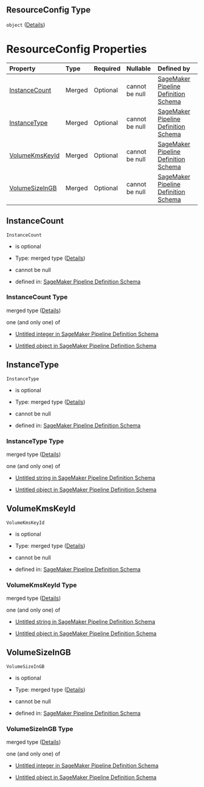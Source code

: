 ## ResourceConfig Type

`object` ([Details](pipeline-definition-definitions-trainingstep-properties-arguments-properties-resourceconfig.md))

# ResourceConfig Properties

| Property                          | Type   | Required | Nullable       | Defined by                                                                                                                                                                                                                                                                                             |
| :-------------------------------- | :----- | :------- | :------------- | :----------------------------------------------------------------------------------------------------------------------------------------------------------------------------------------------------------------------------------------------------------------------------------------------------- |
| [InstanceCount](#instancecount)   | Merged | Optional | cannot be null | [SageMaker Pipeline Definition Schema](pipeline-definition-definitions-integerargumentvalue.md "https://github.com/jerrypeng7773/sagemaker-model-building-pipeline-definition-JSON-schema/schema/#/definitions/TrainingStep/properties/Arguments/properties/ResourceConfig/properties/InstanceCount")  |
| [InstanceType](#instancetype)     | Merged | Optional | cannot be null | [SageMaker Pipeline Definition Schema](pipeline-definition-definitions-stringargumentvalue.md "https://github.com/jerrypeng7773/sagemaker-model-building-pipeline-definition-JSON-schema/schema/#/definitions/TrainingStep/properties/Arguments/properties/ResourceConfig/properties/InstanceType")    |
| [VolumeKmsKeyId](#volumekmskeyid) | Merged | Optional | cannot be null | [SageMaker Pipeline Definition Schema](pipeline-definition-definitions-stringargumentvalue.md "https://github.com/jerrypeng7773/sagemaker-model-building-pipeline-definition-JSON-schema/schema/#/definitions/TrainingStep/properties/Arguments/properties/ResourceConfig/properties/VolumeKmsKeyId")  |
| [VolumeSizeInGB](#volumesizeingb) | Merged | Optional | cannot be null | [SageMaker Pipeline Definition Schema](pipeline-definition-definitions-integerargumentvalue.md "https://github.com/jerrypeng7773/sagemaker-model-building-pipeline-definition-JSON-schema/schema/#/definitions/TrainingStep/properties/Arguments/properties/ResourceConfig/properties/VolumeSizeInGB") |

## InstanceCount



`InstanceCount`

*   is optional

*   Type: merged type ([Details](pipeline-definition-definitions-integerargumentvalue.md))

*   cannot be null

*   defined in: [SageMaker Pipeline Definition Schema](pipeline-definition-definitions-integerargumentvalue.md "https://github.com/jerrypeng7773/sagemaker-model-building-pipeline-definition-JSON-schema/schema/#/definitions/TrainingStep/properties/Arguments/properties/ResourceConfig/properties/InstanceCount")

### InstanceCount Type

merged type ([Details](pipeline-definition-definitions-integerargumentvalue.md))

one (and only one) of

*   [Untitled integer in SageMaker Pipeline Definition Schema](pipeline-definition-definitions-integerargumentvalue-oneof-0.md "check type definition")

*   [Untitled object in SageMaker Pipeline Definition Schema](pipeline-definition-definitions-getfunction.md "check type definition")

## InstanceType



`InstanceType`

*   is optional

*   Type: merged type ([Details](pipeline-definition-definitions-stringargumentvalue.md))

*   cannot be null

*   defined in: [SageMaker Pipeline Definition Schema](pipeline-definition-definitions-stringargumentvalue.md "https://github.com/jerrypeng7773/sagemaker-model-building-pipeline-definition-JSON-schema/schema/#/definitions/TrainingStep/properties/Arguments/properties/ResourceConfig/properties/InstanceType")

### InstanceType Type

merged type ([Details](pipeline-definition-definitions-stringargumentvalue.md))

one (and only one) of

*   [Untitled string in SageMaker Pipeline Definition Schema](pipeline-definition-definitions-stringargumentvalue-oneof-0.md "check type definition")

*   [Untitled object in SageMaker Pipeline Definition Schema](pipeline-definition-definitions-getfunction.md "check type definition")

## VolumeKmsKeyId



`VolumeKmsKeyId`

*   is optional

*   Type: merged type ([Details](pipeline-definition-definitions-stringargumentvalue.md))

*   cannot be null

*   defined in: [SageMaker Pipeline Definition Schema](pipeline-definition-definitions-stringargumentvalue.md "https://github.com/jerrypeng7773/sagemaker-model-building-pipeline-definition-JSON-schema/schema/#/definitions/TrainingStep/properties/Arguments/properties/ResourceConfig/properties/VolumeKmsKeyId")

### VolumeKmsKeyId Type

merged type ([Details](pipeline-definition-definitions-stringargumentvalue.md))

one (and only one) of

*   [Untitled string in SageMaker Pipeline Definition Schema](pipeline-definition-definitions-stringargumentvalue-oneof-0.md "check type definition")

*   [Untitled object in SageMaker Pipeline Definition Schema](pipeline-definition-definitions-getfunction.md "check type definition")

## VolumeSizeInGB



`VolumeSizeInGB`

*   is optional

*   Type: merged type ([Details](pipeline-definition-definitions-integerargumentvalue.md))

*   cannot be null

*   defined in: [SageMaker Pipeline Definition Schema](pipeline-definition-definitions-integerargumentvalue.md "https://github.com/jerrypeng7773/sagemaker-model-building-pipeline-definition-JSON-schema/schema/#/definitions/TrainingStep/properties/Arguments/properties/ResourceConfig/properties/VolumeSizeInGB")

### VolumeSizeInGB Type

merged type ([Details](pipeline-definition-definitions-integerargumentvalue.md))

one (and only one) of

*   [Untitled integer in SageMaker Pipeline Definition Schema](pipeline-definition-definitions-integerargumentvalue-oneof-0.md "check type definition")

*   [Untitled object in SageMaker Pipeline Definition Schema](pipeline-definition-definitions-getfunction.md "check type definition")
